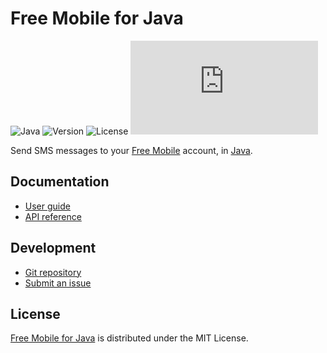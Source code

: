 # Free Mobile for Java
![Java](https://badgen.net/badge/java/%3E%3D17.0.0/green) ![Version](https://badgen.net/badge/project/v1.0.0/blue) ![License](https://badgen.net/badge/license/MIT/blue) ![Coverage](https://badgen.net/codecov/c/github/cedx/free-mobile.java)

Send SMS messages to your [Free Mobile](https://mobile.free.fr) account, in [Java](https://www.java.com).

## Documentation
- [User guide](https://docs.belin.io/free-mobile.java)
- [API reference](https://docs.belin.io/free-mobile.java/api)

## Development
- [Git repository](https://github.com/cedx/free-mobile.java)
- [Submit an issue](https://github.com/cedx/free-mobile.java/issues)

## License
[Free Mobile for Java](https://docs.belin.io/free-mobile.java) is distributed under the MIT License.
